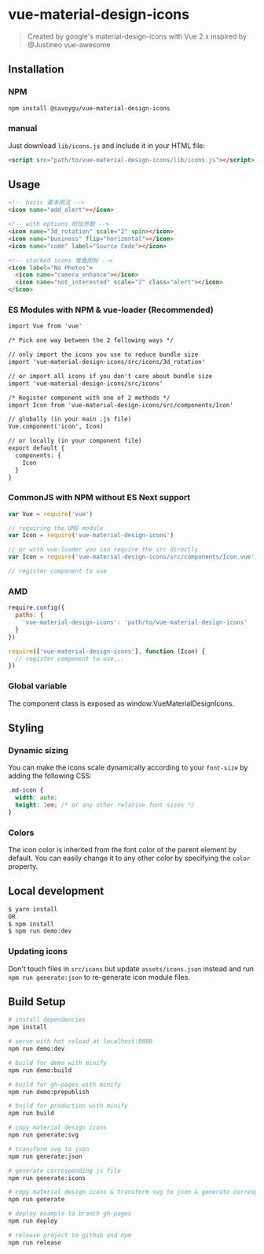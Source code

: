 # vue-material-design-icons

> Created by google's material-design-icons with Vue 2.x inspired by @Justineo vue-awesome

## Installation

### NPM

```bash
npm install @savoygu/vue-material-design-icons
```

### manual

Just download `lib/icons.js` and include it in your HTML file:

```html
<script src="path/to/vue-material-design-icons/lib/icons.js"></script>
```

## Usage

```html
<!-- basic 基本用法 -->
<icon name="add_alert"></icon>

<!-- with options 附加参数 -->
<icon name="3d_rotation" scale="2" spin></icon>
<icon name="business" flip="horizontal"></icon>
<icon name="code" label="Source Code"></icon>

<!-- stacked icons 堆叠图标 -->
<icon label="No Photos">
  <icon name="camera_enhance"></icon>
  <icon name="not_interested" scale="2" class="alert"></icon>
</icon>
```

### ES Modules with NPM & vue-loader (Recommended)

```html
import Vue from 'vue'

/* Pick one way between the 2 following ways */

// only import the icons you use to reduce bundle size
import 'vue-material-design-icons/src/icons/3d_rotation'

// or import all icons if you don't care about bundle size
import 'vue-material-design-icons/src/icons'

/* Register component with one of 2 methods */
import Icon from 'vue-material-design-icons/src/components/Icon'

// globally (in your main .js file)
Vue.component('icon', Icon)

// or locally (in your component file)
export default {
  components: {
    Icon
  }
}
```

### CommonJS with NPM without ES Next support

```js
var Vue = require('vue')

// requiring the UMD module
var Icon = require('vue-material-design-icons')

// or with vue-loader you can require the src directly
var Icon = require('vue-material-design-icons/src/components/Icon.vue')

// register component to use
```

### AMD

```js
require.config({
  paths: {
    'vue-material-design-icons': 'path/to/vue-material-design-icons'
  }
})

require(['vue-material-design-icons'], function (Icon) {
  // register component to use...
})
```

### Global variable

The component class is exposed as window.VueMaterialDesignIcons.

## Styling

### Dynamic sizing

You can make the icons scale dynamically according to your `font-size` by adding the following CSS:

```css
.md-icon {
  width: auto;
  height: 1em; /* or any other relative font sizes */
}
```

### Colors

The icon color is inherited from the font color of the parent element by default. You can easily change it to any other color by specifying the `color` property.

## Local development

```bash
$ yarn install
OR
$ npm install
$ npm run demo:dev
```

### Updating icons

Don't touch files in `src/icons` but update `assets/icons.json` instead and run `npm run generate:json` to re-generate icon module files.

## Build Setup

``` bash
# install dependencies
npm install

# serve with hot reload at localhost:8080
npm run demo:dev

# build for demo with minify
npm run demo:build

# build for gh-pages with minify
npm run demo:prepublish

# build for production with minify
npm run build

# copy material design icons
npm run generate:svg

# transform svg to json
npm run generate:json

# generate corresponding js file
npm run generate:icons

# copy material design icons & transform svg to json & generate corresponding js file
npm run generate

# deploy example to branch gh-pages
npm run deploy

# release project to github and npm
npm run release
```
